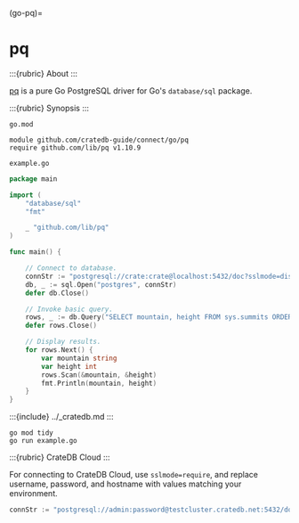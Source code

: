 (go-pq)=
# pq

:::{rubric} About
:::

[pq] is a pure Go PostgreSQL driver for Go's `database/sql` package.

:::{rubric} Synopsis
:::

`go.mod`
```text
module github.com/cratedb-guide/connect/go/pq
require github.com/lib/pq v1.10.9
```
`example.go`
```go
package main

import (
    "database/sql"
    "fmt"

    _ "github.com/lib/pq"
)

func main() {

    // Connect to database.
    connStr := "postgresql://crate:crate@localhost:5432/doc?sslmode=disable"
    db, _ := sql.Open("postgres", connStr)
    defer db.Close()

    // Invoke basic query.
    rows, _ := db.Query("SELECT mountain, height FROM sys.summits ORDER BY height DESC LIMIT 3")
    defer rows.Close()

    // Display results.
    for rows.Next() {
        var mountain string
        var height int
        rows.Scan(&mountain, &height)
        fmt.Println(mountain, height)
    }
}
```

:::{include} ../_cratedb.md
:::
```shell
go mod tidy
go run example.go
```

:::{rubric} CrateDB Cloud
:::

For connecting to CrateDB Cloud, use `sslmode=require`, and
replace username, password, and hostname with values matching
your environment.
```go
connStr := "postgresql://admin:password@testcluster.cratedb.net:5432/doc?sslmode=require"
```


[pq]: https://github.com/lib/pq
